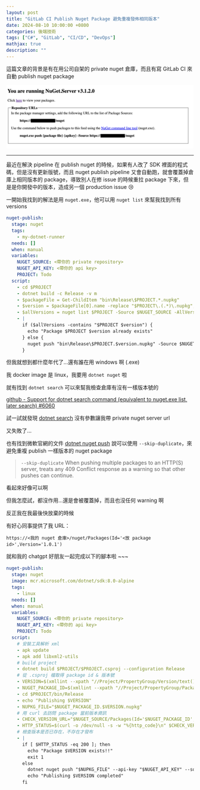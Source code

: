 ```yaml
---
layout: post
title: "GitLab CI Publish Nuget Package 避免重複發佈相同版本"
date: 2024-08-10 10:00:00 +0800
categories: 後端技術
tags: ["C#", "GitLab", "CI/CD", "DevOps"]
mathjax: true
description: ""
---
```


這篇文章的背景是有在用公司自架的 private nuget 倉庫，而且有寫 GitLab CI 來自動 publish nuget package

![](/assets/img/posts/nuget_server.png)

---

最近在解決 pipeline 在 publish nuget 的時候，如果有人改了 SDK 裡面的程式碼，但是沒有更新版號，而且 nuget publish pipeline 又會自動跑，就會覆蓋掉倉庫上相同版本的 package，導致別人在修 issue 的時候重拉 package 下來，但是是你開發中的版本，造成另一個 production issue 😢

一開始我找到的解法是用 `nuget.exe`，他可以用 `nuget list` 來幫我找到所有 versions

```yml
nuget-publish:
  stage: nuget
  tags:
    - my-dotnet-runner
  needs: []
  when: manual
  variables:
    NUGET_SOURCE: <帶你的 private repository>
    NUGET_API_KEY: <帶你的 api key>
    PROJECT: Todo
  script:
    - cd $PROJECT
    - dotnet build -c Release -v m
    - $packageFile = Get-ChildItem "bin\Release\$PROJECT.*.nupkg"
    - $version = $packageFile[0].name -replace "$PROJECT\.(.*)\.nupkg", '$1'
    - $allVersions = nuget list $PROJECT -Source $NUGET_SOURCE -AllVersion
    - |
      if ($allVersions -contains "$PROJECT $version") {
        echo "Package $PROJECT $version already exists"
      } else {
        nuget push "bin\Release\$PROJECT.$version.nupkg" -Source $NUGET_SOURCE $NUGET_API_KEY
      }
```

但我就想到都什麼年代了...還有誰在用 windows 啊 (.exe)

我 docker image 是 linux，我要用 `dotnet nuget` 啦

就有找到 `dotnet search` 可以來幫我檢查倉庫有沒有一樣版本號的

[github - Support for dotnet search command (equivalent to nuget.exe list, later search) #6060](https://github.com/NuGet/Home/issues/6060)

試一試就發現 [dotnet search](https://learn.microsoft.com/zh-tw/dotnet/core/tools/dotnet-tool-search) 沒有參數讓我帶 private nuget server url

又失敗了...

也有找到微軟官網的文件 [dotnet nuget push](https://learn.microsoft.com/en-us/dotnet/core/tools/dotnet-nuget-push#options)
 說可以使用 `--skip-duplicate`，來避免重複 publish 一樣版本的 nuget package

> `--skip-duplicate`
> When pushing multiple packages to an HTTP(S) server, treats any 409 Conflict response as a warning so that other pushes can continue.

看起來好像可以啊

但我怎麼試，都沒作用...還是會被覆蓋掉，而且也沒任何 warning 啊

反正我在我最後快放棄的時候

有好心同事提供了我 URL：

`https://<我的 nuget 倉庫>/nuget/Packages(Id='<放 package id>',Version='1.0.1')`

就和我的 chatgpt 好朋友一起完成以下的腳本啦 ~~~

```yml
nuget-publish:
  stage: nuget
  image: mcr.microsoft.com/dotnet/sdk:8.0-alpine
  tags:
    - linux
  needs: []
  when: manual
  variables:
    NUGET_SOURCE: <帶你的 private repository>
    NUGET_API_KEY: <帶你的 api key>
    PROJECT: Todo
  script:
    # 安裝工具解析 xml
    - apk update
    - apk add libxml2-utils
    # build project
    - dotnet build $PROJECT/$PROJECT.csproj --configuration Release
    # 從 .csproj 檔取得 package id & 版本號
    - VERSION=$(xmllint --xpath "//Project/PropertyGroup/Version/text()" $PROJECT/$PROJECT.csproj)
    - NUGET_PACKAGE_ID=$(xmllint --xpath "//Project/PropertyGroup/PackageId/text()" $PROJECT/$PROJECT.csproj)
    - cd $PROJECT/bin/Release
    - echo "Publishing $VERSION"
    - NUPKG_FILE="$NUGET_PACKAGE_ID.$VERSION.nupkg"
    # 用 curl 去訪問 package 當前版本資訊
    - CHECK_VERSION_URL="$NUGET_SOURCE/Packages(Id='$NUGET_PACKAGE_ID',Version='$VERSION')"
    - HTTP_STATUS=$(curl -o /dev/null -s -w "%{http_code}\n" $CHECK_VERSION_URL)
    # 檢查版本是否已存在，不存在才發布
    - |
      if [ $HTTP_STATUS -eq 200 ]; then
        echo "Package $VERSION exists!!"
        exit 1
      else
        dotnet nuget push "$NUPKG_FILE" --api-key "$NUGET_API_KEY" --source "$NUGET_SOURCE"
        echo "Publishing $VERSION completed"
      fi
```
